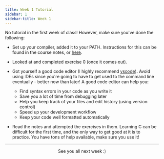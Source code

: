```yaml
---
title: Week 1 Tutorial
sidebar: 1
sidebar-title: Week 1
---
```


No tutorial in the first week of class! However, make sure you've done the following:

 - Set up your compiler, added it to your PATH. Instructions for this can be found in the course notes, or [here](http://www.codebind.com/cprogramming/install-mingw-windows-10-gcc/).

 - Looked at and completed exercise 0 (once it comes out).

 - Got yourself a good code editor (I highly recommend [vscode](https://code.visualstudio.com/)). Avoid using
    IDEs since you're going to have to get used to the command line eventually - better now than later! A good
    code editor can help you:
    - Find syntax errors in your code as you write it
    - Save you a lot of time from debugging later
    - Help you keep track of your files and edit history (using version control)
    - Speed up your development workflow
    - Keep your code well formatted automatically


 - Read the notes and attempted the exercises in them. Learning C can be difficult for the first time, and the only
    way to get good at it is to practice. You have tons of help available, make sure you use it!

---

<p align="center"> See you all next week :) </p>
